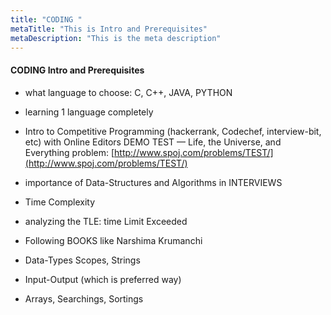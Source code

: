 ```yaml
---
title: "CODING "
metaTitle: "This is Intro and Prerequisites"
metaDescription: "This is the meta description"
---
```


#### CODING Intro and Prerequisites

* what language to choose: C, C++, JAVA, PYTHON
* learning 1 language completely
* Intro to Competitive Programming (hackerrank, Codechef, interview-bit, etc) with
Online Editors DEMO TEST — Life, the Universe, and Everything problem:
[http://www.spoj.com/problems/TEST/](http://www.spoj.com/problems/TEST/)

* importance of Data-Structures and Algorithms in INTERVIEWS
* Time Complexity
* analyzing the TLE: time Limit Exceeded
* Following BOOKS like Narshima Krumanchi
* Data-Types Scopes, Strings
* Input-Output (which is preferred way)
* Arrays, Searchings, Sortings
